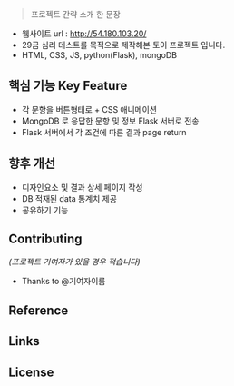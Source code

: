 > 프로젝트 간략 소개 한 문장 
- 웹사이트 url : http://54.180.103.20/
- 29금 심리 테스트를 목적으로 제작해본 토이 프로젝트 입니다.
- HTML, CSS, JS, python(Flask), mongoDB

## 핵심 기능  Key Feature
- 각 문항을 버튼형태로 + CSS 애니메이션 
- MongoDB 로 응답한 문항 및 정보 Flask 서버로 전송 
- Flask 서버에서 각 조건에 따른 결과 page return 

## 향후 개선 
- 디자인요소 및 결과 상세 페이지 작성 
- DB 적재된 data 통계치 제공 
- 공유하기 기능 

## Contributing
*(프로젝트 기여자가 있을 경우 적습니다)*
- Thanks to @기여자이름

## Reference


## Links


## License
